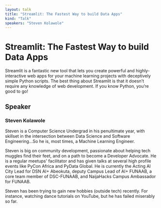 ```yaml
---
layout: talk
title: "Streamlit: The Fastest Way to build Data Apps"
kind: "Talk"
speakers: "Steven Kolawole"
---
```


# Streamlit: The Fastest Way to build Data Apps

Streamlit is a fantastic new tool that lets you create powerful and highly-interactive web apps for your machine learning projects with deceptively simple Python scripts.
The best thing about Streamlit is that it doesn’t require any knowledge of web development. If you know Python, you’re good to go!

## Speaker

### Steven Kolawole

Steven is a Computer Science Undergrad in his penultimate year, with skillset in the intersection between Data Science and Software Engineering...So he is, most times, a Machine Learning Engineer. 

Steven is big on community development, passionate about helping tech muggles find their feet, and on a path to become a Developer Advocate. He is a regular meetups' facilitator and has given talks at several high profile events like PyCon Africa and PyData Global. He is currently the Acting AI City Lead for DSN AI+ Abeokuta, deputy Campus Lead of AI+ FUNAAB, a core team member of DSC-FUNAAB, and NaijaHacks Campus Ambassador for FUNAAB. 

Steven has been trying to gain new hobbies (outside tech) recently. For instance, watching dance tutorials on YouTube, but he has failed miserably so far.
